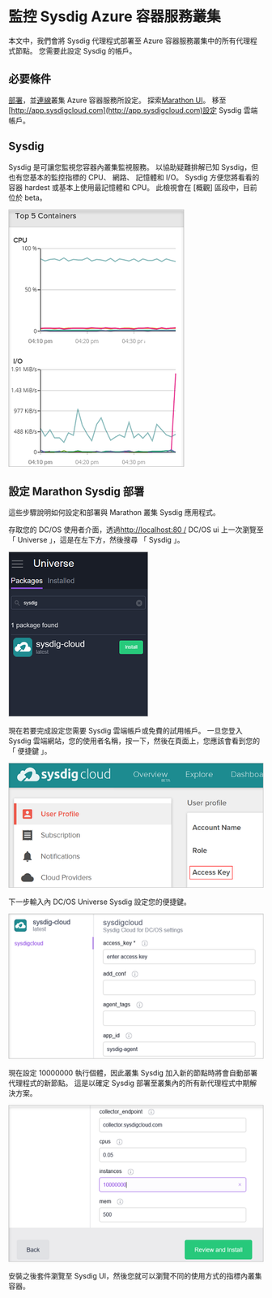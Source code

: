 <properties
   pageTitle="監控 Sysdig Azure 容器服務叢集 |Microsoft Azure"
   description="監控 Sysdig Azure 容器服務叢集。"
   services="container-service"
   documentationCenter=""
   authors="rbitia"
   manager="timlt"
   editor=""
   tags="acs, azure-container-service"
   keywords="容器，亦即/OS，Azure"/>

<tags
   ms.service="container-service"
   ms.devlang="na"
   ms.topic="get-started-article"
   ms.tgt_pltfrm="na"
   ms.workload="na"
   ms.date="08/08/2016"
   ms.author="t-ribhat"/>

# <a name="monitor-an-azure-container-service-cluster-with-sysdig"></a>監控 Sysdig Azure 容器服務叢集

本文中，我們會將 Sysdig 代理程式部署至 Azure 容器服務叢集中的所有代理程式節點。 您需要此設定 Sysdig 的帳戶。 

## <a name="prerequisites"></a>必要條件 

[部署](container-service-deployment.md)，並[連線](container-service-connect.md)叢集 Azure 容器服務所設定。 探索[Marathon UI](container-service-mesos-marathon-ui.md)。 移至[http://app.sysdigcloud.com](http://app.sysdigcloud.com)設定 Sysdig 雲端帳戶。 

## <a name="sysdig"></a>Sysdig

Sysdig 是可讓您監視您容器內叢集監視服務。 以協助疑難排解已知 Sysdig，但也有您基本的監控指標的 CPU、 網路、 記憶體和 I/O。 Sysdig 方便您將看看的容器 hardest 或基本上使用最記憶體和 CPU。 此檢視會在 [概觀] 區段中，目前位於 beta。 

![Sysdig UI](./media/container-service-monitoring-sysdig/sysdig6.png) 

## <a name="configure-a-sysdig-deployment-with-marathon"></a>設定 Marathon Sysdig 部署

這些步驟說明如何設定和部署與 Marathon 叢集 Sysdig 應用程式。 

存取您的 DC/OS 使用者介面，透過[http://localhost:80 /](http://localhost:80/) DC/OS ui 上一次瀏覽至 「 Universe 」，這是在左下方，然後搜尋 「 Sysdig 」。

![Sysdig DC/OS Universe 中](./media/container-service-monitoring-sysdig/sysdig1.png)

現在若要完成設定您需要 Sysdig 雲端帳戶或免費的試用帳戶。 一旦您登入 Sysdig 雲端網站，您的使用者名稱，按一下，然後在頁面上，您應該會看到您的 「 便捷鍵 」。 

![Sysdig API 金鑰](./media/container-service-monitoring-sysdig/sysdig2.png) 

下一步輸入內 DC/OS Universe Sysdig 設定您的便捷鍵。 

![Sysdig DC/OS Universe 中的設定](./media/container-service-monitoring-sysdig/sysdig3.png)

現在設定 10000000 執行個體，因此叢集 Sysdig 加入新的節點時將會自動部署代理程式的新節點。 這是以確定 Sysdig 部署至叢集內的所有新代理程式中期解決方案。 

![Sysdig DC/OS Universe 個體中的設定](./media/container-service-monitoring-sysdig/sysdig4.png)

安裝之後套件瀏覽至 Sysdig UI，然後您就可以瀏覽不同的使用方式的指標內叢集容器。 